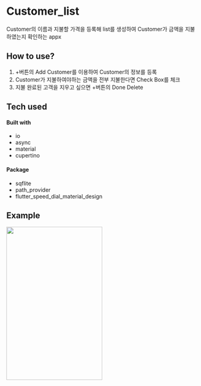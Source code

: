# Customer_list

Customer의 이름과 지불할 가격을 등록해 list를 생성하여 Customer가 금액을 지불하였는지 확인하는 appx

## How to use?

1. +버튼의 Add Customer를 이용하여 Customer의 정보를 등록
2. Customer가 지불하여야하는 금액을 전부 지불한다면 Check Box를 체크
3. 지불 완료된 고객을 지우고 싶으면 +버튼의 Done Delete

## Tech used
#### Built with
* io
* async
* material
* cupertino
#### Package
* sqflite
* path_provider
* flutter_speed_dial_material_design

## Example

<img src="https://user-images.githubusercontent.com/65265805/85828466-73f28200-b7c3-11ea-8a8e-04072785e6ea.gif" height="400" width="250">

